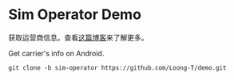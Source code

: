 # Sim Operator Demo

获取运营商信息。查看[这篇博客](https://nerd-is.in/2019/10/20/%E4%B8%80%E7%AF%87%E5%85%B3%E4%BA%8E%20Android%20%E8%8E%B7%E5%8F%96%E8%BF%90%E8%90%A5%E5%95%86%E7%9A%84%E5%85%A8%E9%9D%A2%E7%AC%94%E8%AE%B0/)来了解更多。

Get carrier's info on Android.

```
git clone -b sim-operator https://github.com/Loong-T/demo.git
```
